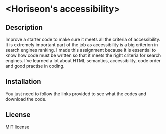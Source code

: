 # <Horiseon's accessibility>

## Description
Improve a starter code to make sure it meets all the criteria of accessibility.
It is extremely important part of the job as accessibility is a big criterion in search engines ranking.
I made this assignment because it is essential to know how code must be written so that it meets the right criteria for search engines.
I've learned a lot about HTML semantics, accessibility, code order and good practise in coding.

## Installation

You just need to follow the links provided to see what the codes and download the code.


## License

MIT license
